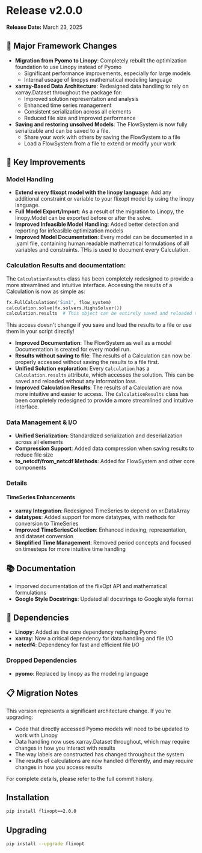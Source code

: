 # Release v2.0.0

**Release Date:** March 23, 2025

## 🚀 Major Framework Changes

- **Migration from Pyomo to Linopy**: Completely rebuilt the optimization foundation to use Linopy instead of Pyomo
    - Significant performance improvements, especially for large models
    - Internal useage of linopys mathematical modeling language
- **xarray-Based Data Architecture**: Redesigned data handling to rely on xarray.Dataset throughout the package for:
    - Improved solution representation and analysis
    - Enhanced time series management
    - Consistent serialization across all elements
    - Reduced file size and improved performance
- **Saving and restoring unsolved Models**: The FlowSystem is now fully serializable and can be saved to a file.
    - Share your work with others by saving the FlowSystem to a file
    - Load a FlowSystem from a file to extend  or modify your work

## 🔧 Key Improvements

### Model Handling

- **Extend every flixopt model with the linopy language**: Add any additional constraint or variable to your flixopt model by using the linopy language.
- **Full Model Export/Import**: As a result of the migration to Linopy, the linopy.Model can be exported before or after the solve.
- **Improved Infeasible Model Handling**: Added better detection and reporting for infeasible optimization models
- **Improved Model Documentation**: Every model can be documented in a .yaml file, containing human readable mathematical formulations of all variables and constraints. THis is used to document every Calculation.

### Calculation Results and documentation: 
The `CalculationResults` class has been completely redesigned to provide a more streamlined and intuitive interface.
Accessing the results of a Calculation is now as simple as:
```python
fx.FullCalculation('Sim1', flow_system)
calculation.solve(fx.solvers.HighsSolver())
calculation.results  # This object can be entirely saved and reloaded to file without any information loss
```
This access doesn't change if you save and load the results to a file or use them in your script directly!

- **Improved Documentation**: The FlowSystem as well as a model Documentation is created for every model run.
- **Results without saving to file**: The results of a Calculation can now be properly accessed without saving the results to a file first.
- **Unified Solution exploration**: Every `Calculation` has a `Calculation.results` attribute, which accesses the solution. This can be saved and reloaded without any information loss.
- **Improved Calculation Results**: The results of a Calculation are now more intuitive and easier to access. The `CalculationResults` class has been completely redesigned to provide a more streamlined and intuitive interface.

### Data Management & I/O

- **Unified Serialization**: Standardized serialization and deserialization across all elements
- **Compression Support**: Added data compression when saving results to reduce file size
- **to_netcdf/from_netcdf Methods**: Added for FlowSystem and other core components

### Details
#### TimeSeries Enhancements

- **xarray Integration**: Redesigned TimeSeries to depend on xr.DataArray
- **datatypes**: Added support for more datatypes, with methods for conversion to TimeSeries
- **Improved TimeSeriesCollection**: Enhanced indexing, representation, and dataset conversion
- **Simplified Time Management**: Removed period concepts and focused on timesteps for more intuitive time handling

## 📚 Documentation

- Imporved documentation of the flixOpt API and mathematical formulations
- **Google Style Docstrings**: Updated all docstrings to Google style format

## 🔄 Dependencies

- **Linopy**: Added as the core dependency replacing Pyomo
- **xarray**: Now a critical dependency for data handling and file I/O
- **netcdf4**: Dependency for fast and efficient file I/O

### Dropped Dependencies
- **pyomo**: Replaced by linopy as the modeling language

## 📋 Migration Notes

This version represents a significant architecture change. If you're upgrading:

- Code that directly accessed Pyomo models will need to be updated to work with Linopy
- Data handling now uses xarray.Dataset throughout, which may require changes in how you interact with results
- The way labels are constructed has changed throughout the system
- The results of calculations are now handled differently, and may require changes in how you access results

For complete details, please refer to the full commit history.

## Installation

```bash
pip install flixopt==2.0.0
```

## Upgrading

```bash
pip install --upgrade flixopt
```